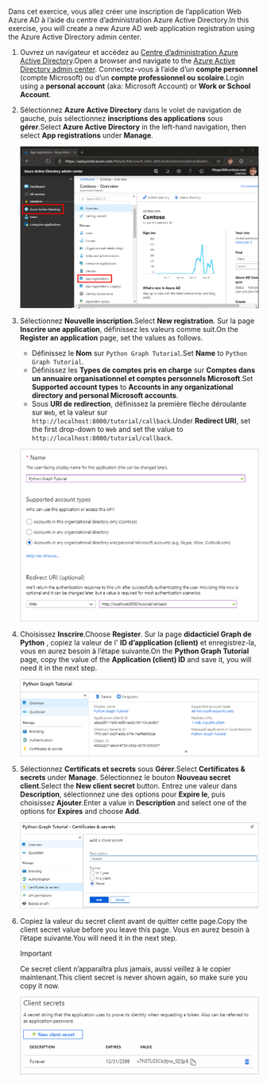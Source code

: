 <!-- markdownlint-disable MD002 MD041 -->

<span data-ttu-id="c7006-101">Dans cet exercice, vous allez créer une inscription de l’application Web Azure AD à l’aide du centre d’administration Azure Active Directory.</span><span class="sxs-lookup"><span data-stu-id="c7006-101">In this exercise, you will create a new Azure AD web application registration using the Azure Active Directory admin center.</span></span>

1. <span data-ttu-id="c7006-102">Ouvrez un navigateur et accédez au [Centre d’administration Azure Active Directory](https://aad.portal.azure.com).</span><span class="sxs-lookup"><span data-stu-id="c7006-102">Open a browser and navigate to the [Azure Active Directory admin center](https://aad.portal.azure.com).</span></span> <span data-ttu-id="c7006-103">Connectez-vous à l’aide d’un **compte personnel** (compte Microsoft) ou d’un **compte professionnel ou scolaire**.</span><span class="sxs-lookup"><span data-stu-id="c7006-103">Login using a **personal account** (aka: Microsoft Account) or **Work or School Account**.</span></span>

1. <span data-ttu-id="c7006-104">Sélectionnez **Azure Active Directory** dans le volet de navigation de gauche, puis sélectionnez **inscriptions des applications** sous **gérer**.</span><span class="sxs-lookup"><span data-stu-id="c7006-104">Select **Azure Active Directory** in the left-hand navigation, then select **App registrations** under **Manage**.</span></span>

    ![<span data-ttu-id="c7006-105">Capture d’écran des inscriptions d’application</span><span class="sxs-lookup"><span data-stu-id="c7006-105">A screenshot of the App registrations</span></span> ](./images/aad-portal-app-registrations.png)

1. <span data-ttu-id="c7006-106">Sélectionnez **Nouvelle inscription**.</span><span class="sxs-lookup"><span data-stu-id="c7006-106">Select **New registration**.</span></span> <span data-ttu-id="c7006-107">Sur la page **Inscrire une application**, définissez les valeurs comme suit.</span><span class="sxs-lookup"><span data-stu-id="c7006-107">On the **Register an application** page, set the values as follows.</span></span>

    - <span data-ttu-id="c7006-108">Définissez le **Nom** sur `Python Graph Tutorial`.</span><span class="sxs-lookup"><span data-stu-id="c7006-108">Set **Name** to `Python Graph Tutorial`.</span></span>
    - <span data-ttu-id="c7006-109">Définissez les **Types de comptes pris en charge** sur **Comptes dans un annuaire organisationnel et comptes personnels Microsoft**.</span><span class="sxs-lookup"><span data-stu-id="c7006-109">Set **Supported account types** to **Accounts in any organizational directory and personal Microsoft accounts**.</span></span>
    - <span data-ttu-id="c7006-110">Sous **URI de redirection**, définissez la première flèche déroulante sur `Web`, et la valeur sur `http://localhost:8000/tutorial/callback`.</span><span class="sxs-lookup"><span data-stu-id="c7006-110">Under **Redirect URI**, set the first drop-down to `Web` and set the value to `http://localhost:8000/tutorial/callback`.</span></span>

    ![Capture d’écran de la page inscrire une application](./images/aad-register-an-app.png)

1. <span data-ttu-id="c7006-112">Choisissez **Inscrire**.</span><span class="sxs-lookup"><span data-stu-id="c7006-112">Choose **Register**.</span></span> <span data-ttu-id="c7006-113">Sur la page **didacticiel Graph de Python** , copiez la valeur de l' **ID d’application (client)** et enregistrez-la, vous en aurez besoin à l’étape suivante.</span><span class="sxs-lookup"><span data-stu-id="c7006-113">On the **Python Graph Tutorial** page, copy the value of the **Application (client) ID** and save it, you will need it in the next step.</span></span>

    ![Capture d’écran de l’ID d’application de la nouvelle inscription de l’application](./images/aad-application-id.png)

1. <span data-ttu-id="c7006-115">Sélectionnez **Certificats et secrets** sous **Gérer**.</span><span class="sxs-lookup"><span data-stu-id="c7006-115">Select **Certificates & secrets** under **Manage**.</span></span> <span data-ttu-id="c7006-116">Sélectionnez le bouton **Nouveau secret client**.</span><span class="sxs-lookup"><span data-stu-id="c7006-116">Select the **New client secret** button.</span></span> <span data-ttu-id="c7006-117">Entrez une valeur dans **Description**, sélectionnez une des options pour **Expire le**, puis choisissez **Ajouter**.</span><span class="sxs-lookup"><span data-stu-id="c7006-117">Enter a value in **Description** and select one of the options for **Expires** and choose **Add**.</span></span>

    ![Capture d’écran de la boîte de dialogue Ajouter une clé secrète client](./images/aad-new-client-secret.png)

1. <span data-ttu-id="c7006-119">Copiez la valeur du secret client avant de quitter cette page.</span><span class="sxs-lookup"><span data-stu-id="c7006-119">Copy the client secret value before you leave this page.</span></span> <span data-ttu-id="c7006-120">Vous en aurez besoin à l’étape suivante.</span><span class="sxs-lookup"><span data-stu-id="c7006-120">You will need it in the next step.</span></span>

    > [!IMPORTANT]
    > <span data-ttu-id="c7006-121">Ce secret client n’apparaîtra plus jamais, aussi veillez à le copier maintenant.</span><span class="sxs-lookup"><span data-stu-id="c7006-121">This client secret is never shown again, so make sure you copy it now.</span></span>

    ![Capture d’écran de la clé secrète client récemment ajoutée](./images/aad-copy-client-secret.png)
